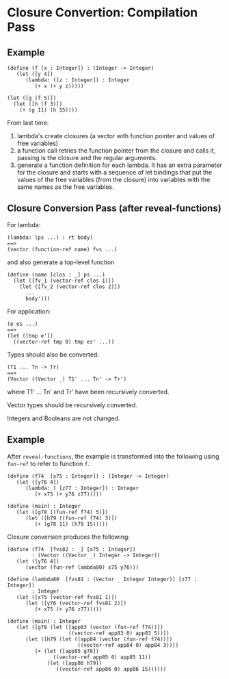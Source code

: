 # Closure Convertion: Compilation Pass

## Example

    (define (f [x : Integer]) : (Integer -> Integer)
       (let ([y 4])
          (lambda: ([z : Integer]) : Integer
             (+ x (+ y z)))))

    (let ([g (f 5)])
      (let ([h (f 3)])
        (+ (g 11) (h 15))))

From last time:

1. lambda's create closures
   (a vector with function pointer and values of free variables)
2. a function call retries the function pointer from the closure 
   and calls it, passing is the closure and the regular arguments. 
3. generate a function definition for each lambda.
   It has an extra parameter for the closure and
   starts with a sequence of let bindings that
   put the values of the free variables (from the closure)
   into variables with the same names as the free variables. 



## Closure Conversion Pass (after reveal-functions)

For lambda:

    (lambda: (ps ...) : rt body)
    ==>
    (vector (function-ref name) fvs ...)

and also generate a top-level function

    (define (name [clos : _] ps ...)
      (let ([fv_1 (vector-ref clos 1)])
        (let ([fv_2 (vector-ref clos 2)])
          ...
          body')))
        
For application:

    (e es ...)
    ==>
    (let ([tmp e'])
      ((vector-ref tmp 0) tmp es' ...))

Types should also be converted:

    (T1 ... Tn -> Tr)
    ==>
    (Vector ((Vector _) T1' ... Tn' -> Tr')

where T1' ... Tn' and Tr' have been recursively
converted.

Vector types should be recursively converted.

Integers and Booleans are not changed.


## Example

After `reveal-functions`, the example is transformed into the
following using `fun-ref` to refer to function `f`.

    (define (f74  [x75 : Integer]) : (Integer -> Integer)
       (let ([y76 4])
          (lambda: ( [z77 : Integer]) : Integer
             (+ x75 (+ y76 z77)))))

    (define (main) : Integer
       (let ([g78 ((fun-ref f74) 5)])
          (let ([h79 ((fun-ref f74) 3)])
             (+ (g78 11) (h79 15)))))

Closure conversion produces the following:

    (define (f74  [fvs82 : _] [x75 : Integer]) 
            : (Vector ((Vector _) Integer -> Integer))
       (let ([y76 4])
          (vector (fun-ref lambda80) x75 y76)))

    (define (lambda80  [fvs81 : (Vector _ Integer Integer)] [z77 : Integer]) 
            : Integer
       (let ([x75 (vector-ref fvs81 1)])
          (let ([y76 (vector-ref fvs81 2)])
             (+ x75 (+ y76 z77)))))

    (define (main) : Integer
       (let ([g78 (let ([app83 (vector (fun-ref f74))])
                        ((vector-ref app83 0) app83 5))])
          (let ([h79 (let ([app84 (vector (fun-ref f74))])
                           ((vector-ref app84 0) app84 3))])
             (+ (let ([app85 g78])
                   ((vector-ref app85 0) app85 11))
                 (let ([app86 h79])
                    ((vector-ref app86 0) app86 15))))))

